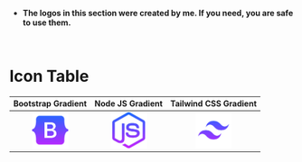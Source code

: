 
- **The logos in this section were created by me. If you need, you are safe to use them.**

<br>

# Icon Table

|                 Bootstrap Gradient                 |                Node JS Gradient                 | Tailwind CSS Gradient   |
| :------------------------------------------------: | :---------------------------------------------: | :----: |
| <img src="./bootstrap.png" width="64" height="64"> | <img src="./nodejs.png" width="64" height="64"> | <img src="./tailwind.png" width="64" height="64"> |

